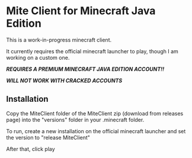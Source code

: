 # Mite Client for Minecraft Java Edition
This is a work-in-progress minecraft client. 

It currently requires the official minecraft launcher to play, though I am working on a custom one.

***REQUIRES A PREMIUM MINECRAFT JAVA EDITION ACCOUNT!!***

***WILL NOT WORK WITH CRACKED ACCOUNTS***
## Installation

Copy the MiteClient folder of the MiteClient zip (download from releases page) into the "versions" folder in your .minecraft folder.

To run, create a new installation on the official minecraft launcher and set the version to "release MiteClient"

After that, click play
